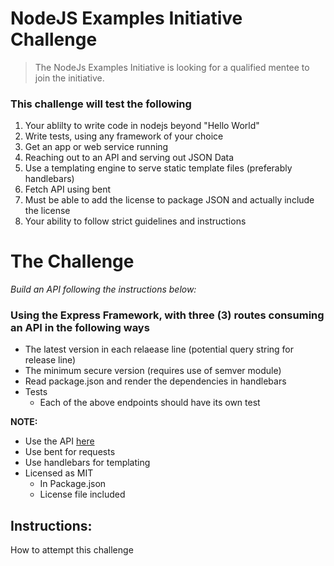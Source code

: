 # NodeJS Examples Initiative Challenge

> The NodeJs Examples Initiative is looking for a qualified mentee to join the initiative.

### This challenge will test the following
1.  Your ablilty to write code in nodejs beyond "Hello World"
2. Write tests, using any framework of your choice
3. Get an app or web service running
4. Reaching out to an API and serving out JSON Data
5. Use a templating engine to serve static template files (preferably handlebars)
6. Fetch API using bent
7. Must be able to add the license to package JSON and actually include the license
8. Your ability to follow strict guidelines and instructions


# The Challenge

*Build an API following the instructions below:*

### Using the Express Framework, with three (3) routes consuming an API in the following ways

- The latest version in each relaease line (potential query string for release line)
- The minimum secure version (requires use of semver module)
- Read package.json and render the dependencies in handlebars
- Tests
    - Each of the above endpoints should have its own test

**NOTE:**
   -  Use the API [here](https://nodejs.org/dist/index.json)
   - Use bent for requests
   - Use handlebars for templating
   - Licensed as MIT
        - In Package.json
        - License file included
    

## Instructions: 

How to attempt this challenge

